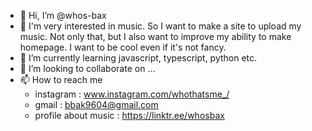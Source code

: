- 👋 Hi, I’m @whos-bax
- 👀 I'm very interested in music. So I want to make a site to upload my music. Not only that, but I also want to improve my ability to make homepage. I want to be cool even if it's not fancy.
- 🌱 I’m currently learning javascript, typescript, python etc.
- 💞️ I’m looking to collaborate on ...
- 📫 How to reach me 
    * instagram : www.instagram.com/whothatsme_/
    * gmail : bbak9604@gmail.com
    * profile about music : https://linktr.ee/whosbax

<!---
whos-bax/whos-bax is a ✨ special ✨ repository because its `README.md` (this file) appears on your GitHub profile.
You can click the Preview link to take a look at your changes.
--->